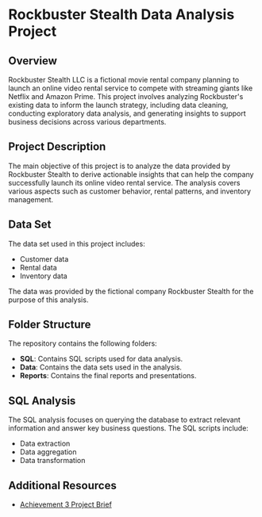 # Rockbuster Stealth Data Analysis Project

## Overview
Rockbuster Stealth LLC is a fictional movie rental company planning to launch an online video rental service to compete with streaming giants like Netflix and Amazon Prime. This project involves analyzing Rockbuster's existing data to inform the launch strategy, including data cleaning, conducting exploratory data analysis, and generating insights to support business decisions across various departments.

## Project Description
The main objective of this project is to analyze the data provided by Rockbuster Stealth to derive actionable insights that can help the company successfully launch its online video rental service. The analysis covers various aspects such as customer behavior, rental patterns, and inventory management.

## Data Set
The data set used in this project includes:
- Customer data
- Rental data
- Inventory data

The data was provided by the fictional company Rockbuster Stealth for the purpose of this analysis.

## Folder Structure
The repository contains the following folders:
- **SQL**: Contains SQL scripts used for data analysis.
- **Data**: Contains the data sets used in the analysis.
- **Reports**: Contains the final reports and presentations.

## SQL Analysis
The SQL analysis focuses on querying the database to extract relevant information and answer key business questions. The SQL scripts include:
- Data extraction
- Data aggregation
- Data transformation

## Additional Resources
- [Achievement 3 Project Brief](link_to_achievement_3_project_brief)


